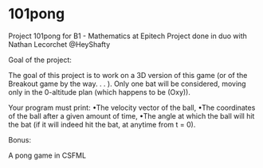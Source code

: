 # 101pong
Project 101pong for B1 - Mathematics at Epitech
Project done in duo with Nathan Lecorchet @HeyShafty

Goal of the project:

The goal of this project is to work on a 3D version of this game (or of the
Breakout
game by the way. . . ). Only
one bat will be considered, moving only in the 0-altitude plan (which happens to be (Oxy)).

Your program must print:
•The velocity vector of the ball,
•The coordinates of the ball after a given amount of time,
•The angle at which the ball will hit the bat (if it will indeed hit the bat, at anytime from t = 0).

Bonus:

A pong game in CSFML
